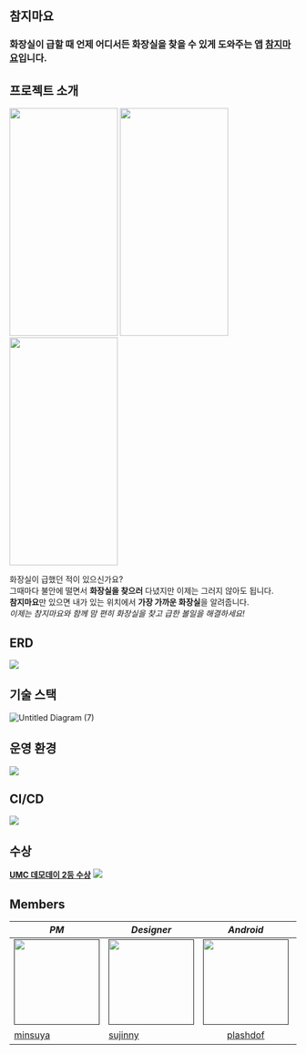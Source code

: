 ## 참지마요

### 화장실이 급할 때 언제 어디서든 화장실을 찾을 수 있게 도와주는 앱 <u>**참지마요**</u>입니다.

## 프로젝트 소개

<img src="https://github.com/chamjimayo/chamjimayo_backend/assets/68144059/3fcec590-bba3-4c89-891e-7c6c0586f771" width="190px" height="400px">
<img src="https://github.com/chamjimayo/chamjimayo_backend/assets/68144059/28339c2d-7ead-4221-9b6c-918ce4d8d0ef" width="190px" height="400px">
<img src="https://github.com/chamjimayo/chamjimayo_backend/assets/68144059/579c0864-c073-4789-8d24-512c08e7e702" width="190px" height="400px">

화장실이 급했던 적이 있으신가요?
<br>그때마다 불안에 떨면서 **화장실을 찾으러** 다녔지만 이제는 그러지 않아도 됩니다.
<br>**참지마요**만 있으면 내가 있는 위치에서 **가장 가까운 화장실**을 알려줍니다.
<br>_이제는 참지마요와 함께 맘 편히 화장실을 찾고 급한 볼일을 해결하세요!_

## ERD

<img src="https://github.com/chamjimayo/chamjimayo_backend/assets/68144059/34a2f2c8-9875-4dc7-8305-3de1e11bc307">

## 기술 스택

![Untitled Diagram (7)](https://github.com/chamjimayo/chamjimayo_backend/assets/68144059/a7ace555-718d-470b-8a66-d7109321902d)

## 운영 환경

<img src="https://github.com/chamjimayo/chamjimayo_backend/assets/68144059/6047d4a7-768f-4bfc-8a84-34c09286376f">

## CI/CD

<img src="https://github.com/chamjimayo/chamjimayo_backend/assets/68144059/862e2ed7-c205-43be-a9b0-a4cb8df32e02">

## 수상

<u>**UMC 데모데이 2등 수상**</u>
<img src="https://github.com/chamjimayo/chamjimayo_backend/assets/68144059/57c800db-a8ad-4aad-ad99-0818c95cb609">

## Members

| _PM_                                                                                                     | _Designer_                                                                                               |                                             _Android_                                             | _Android_                                                                                                                            |                                             _Android_                                              |                                                _Backend_                                                 |                                                                  _Backend_                                                                   |                                             _Backend_                                             |
|----------------------------------------------------------------------------------------------------------|----------------------------------------------------------------------------------------------------------|:-------------------------------------------------------------------------------------------------:|--------------------------------------------------------------------------------------------------------------------------------------|:--------------------------------------------------------------------------------------------------:|:--------------------------------------------------------------------------------------------------------:|:--------------------------------------------------------------------------------------------------------------------------------------------:|:-------------------------------------------------------------------------------------------------:|
| [<img src="https://avatars.githubusercontent.com/u/138853253?s=150&v=4" width="150px" height="150px">]() | [<img src="https://avatars.githubusercontent.com/u/138946124?s=150&v=4" width="150px" height="150px">]() | [<img src="https://avatars.githubusercontent.com/u/86242930?v=4" width="150px" height="150px">]() | [<img src="https://avatars.githubusercontent.com/u/70028148?s=150&v=4" width="150px" height="150px" width="150px" height="150px">]() | [<img src="https://avatars.githubusercontent.com/u/117268172?v=4" width="150px" height="150px">]() | [<img src="https://avatars.githubusercontent.com/u/101180610?s=150&v=4" width="150px" height="150px">]() | [<img src="https://avatars.githubusercontent.com/u/68144059?u=995d25ffc8790bd29ae999a25662c0cace3ddeeb&v=4" width="150px" height="150px">]() | [<img src="https://avatars.githubusercontent.com/u/98477056?v=4" width="150px" height="150px">]() |
| [minsuya](https://github.com/minsuya)                                                                    | [sujinny](https://github.com/sujinny)                                                                    |                              [plashdof](https://github.com/plashdof)                              | [2xHjin](https://github.com/2xHjin)                                                                                                  |                            [yi-sungwon](https://github.com/yi-sungwon)                             |                                [hyuntae99](https://github.com/hyuntae99)                                 |                                                    [홍석호](https://github.com/seokho-1116)                                                     |                              [kick-sim](https://github.com/kick-sim)                              |

